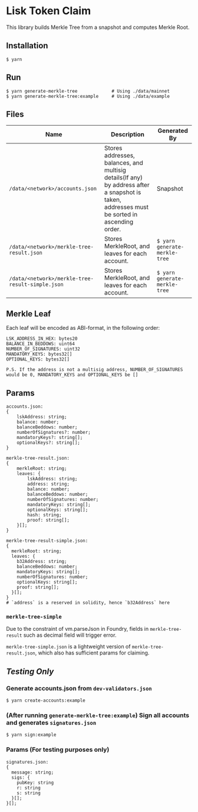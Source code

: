 # Lisk Token Claim

This library builds Merkle Tree from a snapshot and computes Merkle Root.

## Installation

```
$ yarn
```

## Run

```
$ yarn generate-merkle-tree             # Using ./data/mainnet
$ yarn generate-merkle-tree:example     # Using ./data/example
```

## Files

| Name                                             | Description                                                                                                                                 | Generated By                  |
| ------------------------------------------------ | ------------------------------------------------------------------------------------------------------------------------------------------- | ----------------------------- |
| `/data/<network>/accounts.json`                  | Stores addresses, balances, and multisig details(If any) by address after a snapshot is taken, addresses must be sorted in ascending order. | Snapshot                      |
| `/data/<network>/merkle-tree-result.json`        | Stores MerkleRoot, and leaves for each account.                                                                                             | `$ yarn generate-merkle-tree` |
| `/data/<network>/merkle-tree-result-simple.json` | Stores MerkleRoot, and leaves for each account.                                                                                             | `$ yarn generate-merkle-tree` |

## Merkle Leaf

Each leaf will be encoded as ABI-format, in the following order:

```
LSK_ADDRESS_IN_HEX: bytes20
BALANCE_IN_BEDDOWS: uint64
NUMBER_OF_SIGNATURES: uint32
MANDATORY_KEYS: bytes32[]
OPTIONAL_KEYS: bytes32[]

P.S. If the address is not a multisig address, NUMBER_OF_SIGNATURES would be 0, MANDATORY_KEYS and OPTIONAL_KEYS be []
```

## Params

```
accounts.json:
{
    lskAddress: string;
    balance: number;
    balanceBeddows: number;
    numberOfSignatures?: number;
    mandatoryKeys?: string[];
    optionalKeys?: string[];
}

merkle-tree-result.json:
{
    merkleRoot: string;
    leaves: {
        lskAddress: string;
        address: string;
        balance: number;
        balanceBeddows: number;
        numberOfSignatures: number;
        mandatoryKeys: string[];
        optionalKeys: string[];
        hash: string;
        proof: string[];
    }[];
}

merkle-tree-result-simple.json:
{
  merkleRoot: string;
  leaves: {
    b32Address: string;
    balanceBeddows: number;
    mandatoryKeys: string[];
    numberOfSignatures: number;
    optionalKeys: string[];
    proof: string[];
  }[];
}
# `address` is a reserved in solidity, hence `b32Address` here
```

### `merkle-tree-simple`

Due to the constraint of vm.parseJson in Foundry, fields in `merkle-tree-result` such as decimal field will trigger error.

`merkle-tree-simple.json` is a lightweight version of `merkle-tree-result.json`, which also has sufficient params for claiming.

## _Testing Only_

### Generate accounts.json from `dev-validators.json`

```
$ yarn create-accounts:example
```

### (After running `generate-merkle-tree:example`) Sign all accounts and generates `signatures.json`

```
$ yarn sign:example
```

### Params (For testing purposes only)

```
signatures.json:
{
  message: string;
  sigs: {
    pubKey: string
    r: string
    s: string
  }[];
}[];
```
